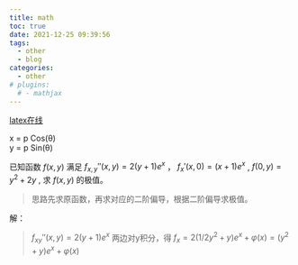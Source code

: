 ```yaml
---
title: math
toc: true
date: 2021-12-25 09:39:56
tags:
  - other
  - blog
categories:
  - other
# plugins:
  # - mathjax
---
```


[latex在线](https://www.codecogs.com/latex/eqneditor.php?lang=zh-cn)

x = p Cos(θ)  
y = p Sin(θ)

已知函数 $f(x,y)$  满足 $f_{x,y}''(x,y) = 2(y+1)e^x$ ， $f_{x}'(x,0)=(x+1)e^x$ , $f(0,y)=y^2+2y$ , 求 $f(x,y)$ 的极值。

> 思路先求原函数，再求对应的二阶偏导，根据二阶偏导求极值。


解：
> $f_{xy}''(x,y)=2(y+1)e^x$ 两边对y积分，得 $f_{x}=2 (1/2y^2+y)e^x+\varphi(x)=(y^2+y)e^x+\varphi(x)$ 


<!--more-->






